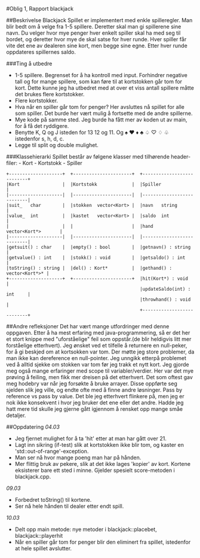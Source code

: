 #Oblig 1, Rapport blackjack

##Beskrivelse
Blackjack
Spillet er implementert med enkle spilleregler. Man blir bedt om å velge fra 1-5 spillere. Deretter skal man gi spillerene sine navn. Du velger hvor mye penger hver enkelt spiller skal ha med seg til bordet, og deretter hvor mye de skal satse for hver runde. Hver spiller får vite det ene av dealeren sine kort, men begge sine egne. Etter hver runde oppdateres spillernes saldo.

###Ting å utbedre
- 1-5 spillere. Begrenset for å ha kontroll med input. Forhindrer negative tall og for mange spillere, som kan føre til at kortstokken går tom for kort. Dette kunne jeg ha utbedret med at over et viss antall spillere måtte det brukes flere kortstokker.
- Flere kortstokker.
- Hva når en spiller går tom for penger? Her avsluttes nå spillet for alle som spiller. Det burde her vært mulig å fortsette med de andre spillerne.
- Mye kode på samme sted. Jeg burde ha fått mer av koden ut av main, for å få det ryddigere.
- Benytte K, Q og J isteden for 13 12 og 11. Og ♠ ♥ ♦ ♣ ♤ ♡ ♢ ♧ istedenfor s, h, d, c.
- Legge til split og double mulighet.


###Klassehierarki
	Spillet består av følgene klasser med tilhørende header-filer:
	- Kort
	- Kortstokk
	- Spiller
	
	+--------------------+	+----------------------+  +---------------------------+
	|Kort                |  |Kortstokk             |  |Spiller                    |
	|--------------------|  |----------------------|  |---------------------------|
	|suit_	 char	     |  |stokken  vector<Kort> |  |navn	  string              |
	|value_	 int	     |  |kastet	  vector<Kort> |  |saldo  int                 |
	|                    |  |                      |  |hand	  vector<Kort*>	      |
	|--------------------|  |----------------------|  |---------------------------|
	|getsuit() : char    |  |empty() : bool	       |  |getnavn() : string         |
	|getvalue() : int    |  |stokk() : void	       |  |getsaldo() : int           |
	|toString() : string |  |del() : Kort*	       |  |gethand() : vector<Kort*>* |
	+--------------------+  +----------------------+  |hit(Kort*) : void          |
	                                                  |updateSaldo(int) : int     |
	                                                  |throwhand() : void         |
	                                                  +---------------------------+

	 
##Andre refleksjoner
Det har vært mange utfordringer med denne oppgaven. Etter å ha mest erfaring med java-programmering, så er det her et stort knippe med "uforståelige" feil som oppstår.(de blir heldigvis litt mer forståelige etterhvert).
Jeg ønsket ved et tilfelle å returnere en null-peker, for å gi beskjed om at kortsokken var tom. Der møtte jeg store problemer, da man ikke kan dereference en null-pointer. Jeg unngikk etterpå problemet ved å alltid sjekke om stokken var tom før jeg trakk et nytt kort.
Jeg gjorde meg også mange erfaringer med scope til variabler/verdier. Her var det mye prøving å feiling, men fikk mer dreisen på det etterhvert.
Det som oftest gav meg hodebry var når jeg forsøkte å bruke arrayer. Disse oppførte seg sjelden slik jeg ville, og endte ofte med å finne andre løsninger.
Pass by reference vs pass by value. Det ble jeg etterhvert flinkere på, men jeg er nok ikke konsekvent i hvor jeg bruker det ene eller det andre. Hadde jeg hatt mere tid skulle jeg gjerne gått igjennom å rensket opp mange småe detaljer.


##Oppdatering 
*04.03*
- Jeg fjernet mulighet for å ta 'hit' etter at man har gått over 21. 
- Lagt inn sikring (if-test) slik at kortstokken ikke blir tom, og kaster en 'std::out-of-range'-exception.
- Man ser nå hvor mange poeng man har på hånden.
- Mer flittig bruk av pekere, slik at det ikke lages 'kopier' av kort. Kortene eksisterer bare ett sted i minne. Gjelder spesielt score-metoden i blackjack.cpp. 

*09.03*
- Forbedret toString() til kortene.
- Ser nå hele hånden til dealer etter endt spill.

*10.03*
- Delt opp main metode: nye metoder i blackjack::placebet, blackjack::playerhit
- Når en spiller går tom for penger blir den eliminert fra spillet, istedenfor at hele spillet avslutter.  